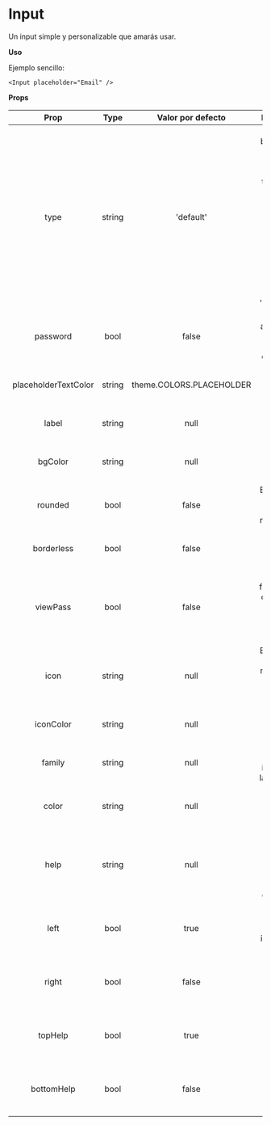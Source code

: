 # Input

Un input simple y personalizable que amarás usar.

**Uso**

Ejemplo sencillo:

```
<Input placeholder="Email" />
```

**Props**

|         Prop         |  Type  |    Valor por defecto     |                                                                                 Descripción                                                                                 |
| :------------------: | :----: | :----------------------: | :-------------------------------------------------------------------------------------------------------------------------------------------------------------------------: |
|         type         | string |        'default'         | Esto es basicamente el tipo de teclado del input de texto y tiene las siguientes opciones: 'default', 'number-pad', 'decimal-pad', 'numeric', 'email-address', 'phone-pad'. |
|       password       |  bool  |          false           |                                                         Esto le dice al inputo que va a ser un input de contraseñas                                                         |
| placeholderTextColor | string | theme.COLORS.PLACEHOLDER |                                                                Establece el color del texto del placeholder                                                                 |
|        label         | string |           null           |                                                                       Establece la etiqueta del input                                                                       |
|       bgColor        | string |           null           |                                                                    Establece el color de fondo del input                                                                    |
|       rounded        |  bool  |          false           |                                                                  Establece los bordes para ser redondeados                                                                  |
|      borderless      |  bool  |          false           |                                                                 Establece el tamaño del borde del input a 0                                                                 |
|       viewPass       |  bool  |          false           |                                                  Añade la funcionalidad de presionar un botón para poder ver la contraseña                                                  |
|         icon         | string |           null           |                                                         Elige el icono por el nombre de la lista de iconos de Expo                                                          |
|      iconColor       | string |           null           |                                                                          Cambia el color del icono                                                                          |
|        family        | string |           null           |                                                               Elige la familia del icono desde la misma lista                                                               |
|        color         | string |           null           |                                                                   Establece el color de texto del input.                                                                    |
|         help         | string |           null           |                                               Añade una linea de ayuda para añadir más información relacionada con el input.                                                |
|         left         |  bool  |           true           |                                                          Establece la posición del icono a la izquierda del input.                                                          |
|        right         |  bool  |          false           |                                                           Establece la posición del icono a la derecha del input.                                                           |
|       topHelp        |  bool  |           true           |                                                              Establece la linea de ayuda por encima del input.                                                              |
|      bottomHelp      |  bool  |          false           |                                                              Establece la linea de ayuda por debajo del input.                                                              |
